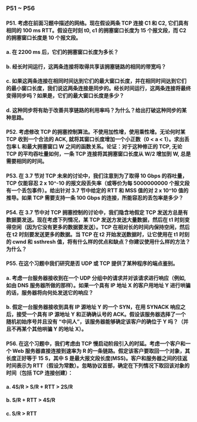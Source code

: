 ### P51 ~ P56

#### P51. 考虑在前面习题中描述的网络。现在假设两条 TCP 连接 C1 和 C2, 它们具有相同的 100 ms RTT。假设在时刻 t0, c1 的拥塞窗口长度为 15 个报文段，而 C2 的拥塞窗口长度是 10 个报文段。
#### a. 在 2200 ms 后，它们的拥塞窗口长度为多长？
#### b. 经长时间运行，这两条连接将取得共享该拥塞链路的相同的带宽吗？
#### c. 如果这两条连接在相同时间达到它们的最大窗口长度，并在相同时间达到它们的最小窗口长度，我们说这两条连接是同步的。经长时间运行，这两条连接将最终变得同步吗？如果是，它们的最大窗口长度是多少？
#### d. 这种同步将有助于改善共享链路的利用率吗？为什么？给出打破这种同步的某种思路。

#### P52. 考虑修改 TCP 的拥塞控制算法。不使用加性增，使用乘性增。无论何时某 TCP 收到一个合法的 ACK, 就将其窗口长度增加一个小正数（0 < a < 1）。求出丢包率 L 和最大拥塞窗口 W 之间的函数关系。论证：对于这种修正的 TCP, 无论 TCP 的平均吞吐量如何，一条 TCP 连接将其拥塞窗口长度从 W/2 增加到 W, 总是需要相同的时间。

#### P53. 在 3.7 节对 TCP 未来的讨论中，我们注意到为了取得 10 Gbps 的吞吐量，TCP 仅能容忍 2 x 10^-10 的报文段丢失率（或等价为每 5000000000 个报文段有一个丢包事件）。给出针对 3.7 节中给定的 RTT 和 MSS 值的对 2 x 10^10 值的推导。如果 TCP 需要支持一条 100 Gbps 的连接，所能容忍的丢包率是多少？

#### P54. 在 3.7 节中对 TCP 拥塞控制的讨论中，我们隐含地假定 TCP 发送方总是有数据要发送。现在考虑下列情况，某 TCP 发送方发送大量数据，然后在 t1 时刻变得空闲（因为它没有更多的数据要发送）。TCP 在相对长的时间内保持空闲，然后在 t2 时刻要发送更多的数据。当 TCP 在 t2 开始发送数据时，让它使用在 t1 时刻的 cwnd 和 ssthresh 值，将有什么样的优点和缺点？你建议使用什么样的方法？为什么？

#### P55. 在这个习题中我们研究是否 UDP 或 TCP 提供了某种程序的端点鉴别。
#### a. 考虑一台服务器接收到在一个 UDP 分组中的请求并对该请求进行响应（例如, 如由 DNS 服务器所做的那样）。如果一个具有 IP 地址 X 的客户用地址 Y 进行哄骗的话，服务器将向何处发送它的响应？
#### b. 假定一台服务器接收到具有 IP 源地址 Y 的一个 SYN，在用 SYNACK 响应之后，接受一个具有 IP 源地址 Y 和正确确认号的 ACK。假设该服务器选择了一个随机初始序号并且没有 “中间人”，该服务器能够确定该客户的确位于 Y 吗？（并且不再某个其他哄骗 Y 的地址 X）。

#### P56. 在这个习题中，我们考虑由 TCP 慢启动阶段引入的时延。考虑一个客户和一个 Web 服务器直接连接到速率为 R 的一条链路。假定该客户要取回一个对象，其长度正好等于 15 S，其中 S 是最大报文段长度(MSS)。客户和服务器之间的往返时间表示为 RTT（假设为常数）。忽略协议首部，确定在下列情况下取回该对象的时间（包括 TCP 连接创建）：
#### a. 4S/R > S/R + RTT > 2S/R
#### b. S/R + RTT > 4S/R
#### c. S/R > RTT